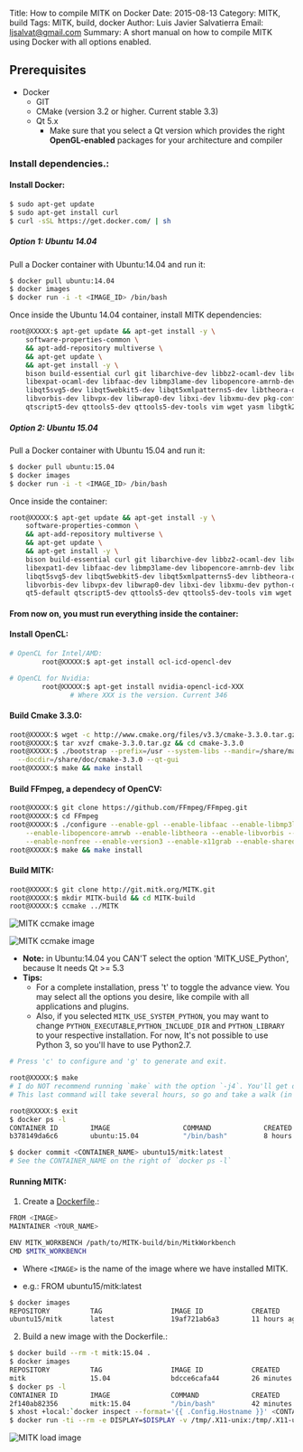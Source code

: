 Title: How to compile MITK on Docker
Date: 2015-08-13
Category: MITK, build
Tags: MITK, build, docker
Author: Luis Javier Salvatierra
Email: ljsalvat@gmail.com
Summary: A short manual on how to compile MITK using Docker with all options enabled.


## Prerequisites

- Docker
    - GIT
    - CMake (version 3.2 or higher. Current stable 3.3)
    - Qt 5.x
        - Make sure that you select a Qt version which provides the right **OpenGL-enabled** packages for your architecture and compiler

### Install dependencies.:

#### Install Docker:

```bash
$ sudo apt-get update
$ sudo apt-get install curl
$ curl -sSL https://get.docker.com/ | sh
```

##### **Option 1:** Ubuntu 14.04

Pull a Docker container with Ubuntu:14.04 and run it:

```bash
$ docker pull ubuntu:14.04
$ docker images
$ docker run -i -t <IMAGE_ID> /bin/bash
```

Once inside the Ubuntu 14.04 container, install MITK dependencies:

```bash
root@XXXXX:$ apt-get update && apt-get install -y \
    software-properties-common \
    && apt-add-repository multiverse \
    && apt-get update \
    && apt-get install -y \
    bison build-essential curl git libarchive-dev libbz2-ocaml-dev libcurl4-openssl-dev \
    libexpat-ocaml-dev libfaac-dev libmp3lame-dev libopencore-amrnb-dev libopencore-amrwb-dev \
    libqt5svg5-dev libqt5webkit5-dev libqt5xmlpatterns5-dev libtheora-dev libtiff5-dev \
    libvorbis-dev libvpx-dev libwrap0-dev libxi-dev libxmu-dev pkg-config qt5-default \
    qtscript5-dev qttools5-dev qttools5-dev-tools vim wget yasm libgtk2.0-dev
```

##### **Option 2:** Ubuntu 15.04

Pull a Docker container with Ubuntu 15.04 and run it:

```bash
$ docker pull ubuntu:15.04
$ docker images
$ docker run -i -t <IMAGE_ID> /bin/bash
```

Once inside the container:

```bash
root@XXXXX:$ apt-get update && apt-get install -y \
    software-properties-common \
    && apt-add-repository multiverse \
    && apt-get update \
    && apt-get install -y \
    bison build-essential curl git libarchive-dev libbz2-ocaml-dev libcurl4-openssl-dev \
    libexpat1-dev libfaac-dev libmp3lame-dev libopencore-amrnb-dev libopencore-amrwb-dev \
    libqt5svg5-dev libqt5webkit5-dev libqt5xmlpatterns5-dev libtheora-dev libtiff5-dev \
    libvorbis-dev libvpx-dev libwrap0-dev libxi-dev libxmu-dev python-dev pkg-config \
    qt5-default qtscript5-dev qttools5-dev qttools5-dev-tools vim wget yasm libgtk2.0-dev
```

#### From now on, you must run everything inside the container:

#### Install OpenCL:

```bash
# OpenCL for Intel/AMD:
        root@XXXXX:$ apt-get install ocl-icd-opencl-dev

# OpenCL for Nvidia:
        root@XXXXX:$ apt-get install nvidia-opencl-icd-XXX
        	   # Where XXX is the version. Current 346
```

#### Build Cmake 3.3.0:

```bash
root@XXXXX:$ wget -c http://www.cmake.org/files/v3.3/cmake-3.3.0.tar.gz
root@XXXXX:$ tar xvzf cmake-3.3.0.tar.gz && cd cmake-3.3.0
root@XXXXX:$ ./bootstrap --prefix=/usr --system-libs --mandir=/share/man --no-system-jsoncpp \
  --docdir=/share/doc/cmake-3.3.0 --qt-gui
root@XXXXX:$ make && make install
```

#### Build FFmpeg, a dependecy of OpenCV:

```bash
root@XXXXX:$ git clone https://github.com/FFmpeg/FFmpeg.git
root@XXXXX:$ cd FFmpeg
root@XXXXX:$ ./configure --enable-gpl --enable-libfaac --enable-libmp3lame --enable-libopencore-amrnb \
    --enable-libopencore-amrwb --enable-libtheora --enable-libvorbis --enable-libvpx \
    --enable-nonfree --enable-version3 --enable-x11grab --enable-shared --enable-pic
root@XXXXX:$ make && make install
```

#### Build MITK:

```bash
root@XXXXX:$ git clone http://git.mitk.org/MITK.git
root@XXXXX:$ mkdir MITK-build && cd MITK-build
root@XXXXX:$ ccmake ../MITK
```

![MITK ccmake image](images/Docker_Ubuntu_15.04_ccmake_MITK_001.png)

![MITK ccmake image](images/Docker_Ubuntu_15.04_ccmake_MITK_002.png)

* **Note:** in Ubuntu:14.04 you CAN'T select the option 'MITK_USE_Python', because It needs Qt >= 5.3
* **Tips:**
    - For a complete installation, press 't' to toggle the advance view. You may select all the options you desire, like compile with all applications and plugins.
    - Also, if you selected `MITK_USE_SYSTEM_PYTHON`, you may want to change `PYTHON_EXECUTABLE`,`PYTHON_INCLUDE_DIR` and `PYTHON_LIBRARY` to your respective installation. For now, It's not possible to use Python 3, so you'll have to use Python2.7.

```bash
# Press 'c' to configure and 'g' to generate and exit.

root@XXXXX:$ make
# I do NOT recommend running `make` with the option `-j4`. You'll get dependency related errors during the build.
# This last command will take several hours, so go and take a walk (in another city) :)

root@XXXXX:$ exit
$ docker ps -l
CONTAINER ID        IMAGE                  COMMAND             CREATED             STATUS                     PORTS               NAMES
b378149da6c6        ubuntu:15.04           "/bin/bash"         8 hours ago         Exited (0) 10 seconds ago                      focused_newton

$ docker commit <CONTAINER_NAME> ubuntu15/mitk:latest
# See the CONTAINER_NAME on the right of `docker ps -l`
```

#### Running MITK:

1. Create a <a href="https://docs.docker.com/reference/builder/" target="_blank">Dockerfile</a>.:

```bash
FROM <IMAGE>
MAINTAINER <YOUR_NAME>

ENV MITK_WORKBENCH /path/to/MITK-build/bin/MitkWorkbench
CMD $MITK_WORKBENCH
```
* Where `<IMAGE>` is the name of the image where we have installed MITK.
 - e.g.: FROM ubuntu15/mitk:latest
```bash
$ docker images
REPOSITORY          TAG                 IMAGE ID            CREATED             VIRTUAL SIZE
ubuntu15/mitk       latest              19af721ab6a3        11 hours ago        13.2 GB
```

2. Build a new image with the Dockerfile.:

```bash
$ docker build --rm -t mitk:15.04 .
$ docker images
REPOSITORY          TAG                 IMAGE ID            CREATED             VIRTUAL SIZE
mitk                15.04               bdcce6cafa44        26 minutes ago      13.2 GB
$ docker ps -l
CONTAINER ID        IMAGE               COMMAND             CREATED             STATUS                      PORTS               NAMES
2f140ab82356        mitk:15.04          "/bin/bash"         42 minutes ago      Exited (0) 41 minutes ago                       silly_galileo
$ xhost +local:`docker inspect --format='{{ .Config.Hostname }}' <CONTAINER_ID>`
$ docker run -ti --rm -e DISPLAY=$DISPLAY -v /tmp/.X11-unix:/tmp/.X11-unix mitk:15.04
```

![MITK load image](images/MitkWorkbench_002.png)
